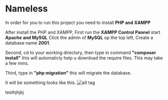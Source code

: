 # Nameless

In order for you to run this project you need to install **PHP and XAMPP**

After install the PHP and XAMPP, First run the **XAMPP Control Pannel** start **Apache and MySQL** Click the admin of **MySQL** op the top left, 
Create a database name **2001**.

Second, cd to your working directory, then type in command **"composer install"**  this will automaticly help u download the require files. This may take a few mins.

Third, type in **"php migration"** this will migrate the database. 

It will be something looks like this.
![alt tag](https://github.com/eugeneaad/Nameless/blob/master/pic.JPG)



testhjhjkj
